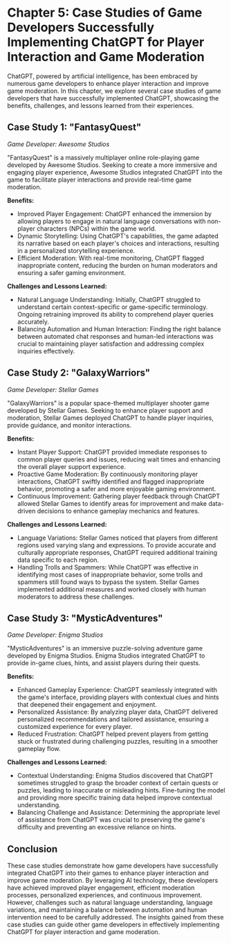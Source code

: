 Chapter 5: Case Studies of Game Developers Successfully Implementing ChatGPT for Player Interaction and Game Moderation
=======================================================================================================================

ChatGPT, powered by artificial intelligence, has been embraced by numerous game developers to enhance player interaction and improve game moderation. In this chapter, we explore several case studies of game developers that have successfully implemented ChatGPT, showcasing the benefits, challenges, and lessons learned from their experiences.

Case Study 1: "FantasyQuest"
----------------------------

*Game Developer: Awesome Studios*

"FantasyQuest" is a massively multiplayer online role-playing game developed by Awesome Studios. Seeking to create a more immersive and engaging player experience, Awesome Studios integrated ChatGPT into the game to facilitate player interactions and provide real-time game moderation.

**Benefits:**

* Improved Player Engagement: ChatGPT enhanced the immersion by allowing players to engage in natural language conversations with non-player characters (NPCs) within the game world.
* Dynamic Storytelling: Using ChatGPT's capabilities, the game adapted its narrative based on each player's choices and interactions, resulting in a personalized storytelling experience.
* Efficient Moderation: With real-time monitoring, ChatGPT flagged inappropriate content, reducing the burden on human moderators and ensuring a safer gaming environment.

**Challenges and Lessons Learned:**

* Natural Language Understanding: Initially, ChatGPT struggled to understand certain context-specific or game-specific terminology. Ongoing retraining improved its ability to comprehend player queries accurately.
* Balancing Automation and Human Interaction: Finding the right balance between automated chat responses and human-led interactions was crucial to maintaining player satisfaction and addressing complex inquiries effectively.

Case Study 2: "GalaxyWarriors"
------------------------------

*Game Developer: Stellar Games*

"GalaxyWarriors" is a popular space-themed multiplayer shooter game developed by Stellar Games. Seeking to enhance player support and moderation, Stellar Games deployed ChatGPT to handle player inquiries, provide guidance, and monitor interactions.

**Benefits:**

* Instant Player Support: ChatGPT provided immediate responses to common player queries and issues, reducing wait times and enhancing the overall player support experience.
* Proactive Game Moderation: By continuously monitoring player interactions, ChatGPT swiftly identified and flagged inappropriate behavior, promoting a safer and more enjoyable gaming environment.
* Continuous Improvement: Gathering player feedback through ChatGPT allowed Stellar Games to identify areas for improvement and make data-driven decisions to enhance gameplay mechanics and features.

**Challenges and Lessons Learned:**

* Language Variations: Stellar Games noticed that players from different regions used varying slang and expressions. To provide accurate and culturally appropriate responses, ChatGPT required additional training data specific to each region.
* Handling Trolls and Spammers: While ChatGPT was effective in identifying most cases of inappropriate behavior, some trolls and spammers still found ways to bypass the system. Stellar Games implemented additional measures and worked closely with human moderators to address these challenges.

Case Study 3: "MysticAdventures"
--------------------------------

*Game Developer: Enigma Studios*

"MysticAdventures" is an immersive puzzle-solving adventure game developed by Enigma Studios. Enigma Studios integrated ChatGPT to provide in-game clues, hints, and assist players during their quests.

**Benefits:**

* Enhanced Gameplay Experience: ChatGPT seamlessly integrated with the game's interface, providing players with contextual clues and hints that deepened their engagement and enjoyment.
* Personalized Assistance: By analyzing player data, ChatGPT delivered personalized recommendations and tailored assistance, ensuring a customized experience for every player.
* Reduced Frustration: ChatGPT helped prevent players from getting stuck or frustrated during challenging puzzles, resulting in a smoother gameplay flow.

**Challenges and Lessons Learned:**

* Contextual Understanding: Enigma Studios discovered that ChatGPT sometimes struggled to grasp the broader context of certain quests or puzzles, leading to inaccurate or misleading hints. Fine-tuning the model and providing more specific training data helped improve contextual understanding.
* Balancing Challenge and Assistance: Determining the appropriate level of assistance from ChatGPT was crucial to preserving the game's difficulty and preventing an excessive reliance on hints.

Conclusion
----------

These case studies demonstrate how game developers have successfully integrated ChatGPT into their games to enhance player interaction and improve game moderation. By leveraging AI technology, these developers have achieved improved player engagement, efficient moderation processes, personalized experiences, and continuous improvement. However, challenges such as natural language understanding, language variations, and maintaining a balance between automation and human intervention need to be carefully addressed. The insights gained from these case studies can guide other game developers in effectively implementing ChatGPT for player interaction and game moderation.
